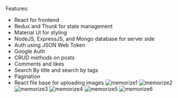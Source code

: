 Features:
- React for frontend
- Redux and Thunk for state management
- Material UI for styling
- NodeJS, ExpressJS, and Mongo database for server side
- Auth using JSON Web Token
- Google Auth
- CRUD methods on posts
- Comments and likes
- Search By title and search by tags
- Pagination
- React file base for uploading images
![memorize1](https://github.com/mohamedkhairy23/memorize-social-media/assets/82667987/55d815c1-cd7d-4dde-ba70-d27a6cccad01)
![memorize2](https://github.com/mohamedkhairy23/memorize-social-media/assets/82667987/b8f0a120-7195-4bd9-8da4-2a7ef56010c1)
![memorize3](https://github.com/mohamedkhairy23/memorize-social-media/assets/82667987/c91120e9-4b2d-443b-a2e4-4a2ef7b01dba)
![memorize4](https://github.com/mohamedkhairy23/memorize-social-media/assets/82667987/82b067f2-9559-4b02-8ece-a9369163c10e)
![memorize5](https://github.com/mohamedkhairy23/memorize-social-media/assets/82667987/6f71a414-5a4c-45ca-bf07-076f1de20b57)
![memorize6](https://github.com/mohamedkhairy23/memorize-social-media/assets/82667987/1af74ec2-d74d-4f38-8f17-118e389179e8)
